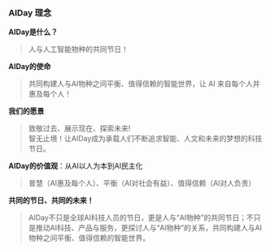 ### AIDay 理念
**AIDay是什么？**
> 人与人工智能物种的共同节日！

**AIDay的使命**
> 共同构建人与AI物种之间平衡、值得信赖的智能世界，让 AI 来自每个人并惠及每个人！

**我们的愿景**
> 致敬过去、展示现在、探索未来!<br>
智无止境！让AIDay成为承载人们不断追求智能、人文和未来的梦想的科技节日。

**AIDay的价值观**：从AI以人为本到AI民主化
> 普慧（AI惠及每个人）、平衡（AI对社会有益）、值得信赖（AI对人负责）

**共同的节日、共同的未来！**
> AIDay不只是全球AI科技人员的节日，更是人与“AI物种”的共同节日；不只是推动AI科技、产品与服务，更探讨人与“AI物种”的关系，共同构建人与AI物种之间平衡、值得信赖的智能世界。
